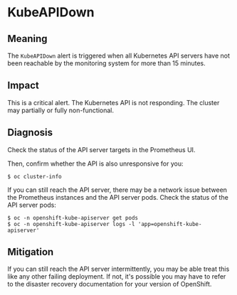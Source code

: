 # KubeAPIDown

## Meaning

The `KubeAPIDown` alert is triggered when all Kubernetes API servers have not
been reachable by the monitoring system for more than 15 minutes.

## Impact

This is a critical alert. The Kubernetes API is not responding. The
cluster may partially or fully non-functional.

## Diagnosis

Check the status of the API server targets in the Prometheus UI.

Then, confirm whether the API is also unresponsive for you:

```console
$ oc cluster-info
```

If you can still reach the API server, there may be a network issue between the
Prometheus instances and the API server pods. Check the status of the API server
pods:

```console
$ oc -n openshift-kube-apiserver get pods
$ oc -n openshift-kube-apiserver logs -l 'app=openshift-kube-apiserver'
```
## Mitigation

If you can still reach the API server intermittently, you may be able treat this
like any other failing deployment. If not, it's possible you may have to refer
to the disaster recovery documentation for your version of OpenShift.

